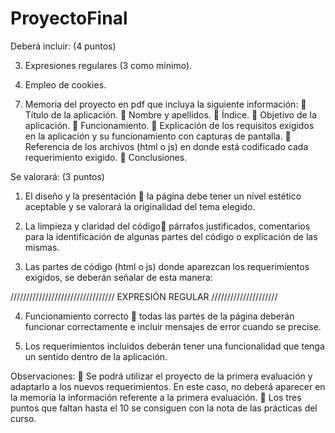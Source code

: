 # ProyectoFinal
Deberá incluir: (4 puntos)
<!-- 1. Eventos de ratón (2 además de onclick). -->

<!-- 2. Eventos de teclado para validaciones de campos (2 como mínimo).  -->

3. Expresiones regulares (3 como mínimo).

4. Empleo de cookies.

<!-- 5. DOM: creación de varios elementos de forma dinámica en el documento
utilizando las propiedades y métodos necesarios para ello. -->

<!-- 6. Una carpeta denominada js que contenga las funciones JavaScript con los
requerimientos que se piden en el proyecto. -->

7. Memoria del proyecto en pdf que incluya la siguiente información:
 Título de la aplicación.
 Nombre y apellidos.
 Índice.
 Objetivo de la aplicación.
 Funcionamiento.
 Explicación de los requisitos exigidos en la aplicación y su
    funcionamiento con capturas de pantalla.
 Referencia de los archivos (html o js) en donde está codificado cada
    requerimiento exigido.
 Conclusiones.


Se valorará: (3 puntos)

1. El diseño y la presentación  la página debe tener un nivel estético aceptable
y se valorará la originalidad del tema elegido.

2. La limpieza y claridad del código párrafos justificados, comentarios para la
identificación de algunas partes del código o explicación de las mismas.

3. Las partes de código (html o js) donde aparezcan los requerimientos exigidos,
se deberán señalar de esta manera:
<!--/////////////////////////// EVENTO DE RATÓN /////////////////////-->
///////////////////////////////// EXPRESIÓN REGULAR /////////////////////

4. Funcionamiento correcto  todas las partes de la página deberán funcionar
correctamente e incluir mensajes de error cuando se precise.

5. Los requerimientos incluidos deberán tener una funcionalidad que tenga un
sentido dentro de la aplicación.

Observaciones:
 Se podrá utilizar el proyecto de la primera evaluación y adaptarlo a los nuevos
requerimientos. En este caso, no deberá aparecer en la memoria la información
referente a la primera evaluación.
 Los tres puntos que faltan hasta el 10 se consiguen con la nota de las prácticas
del curso.
